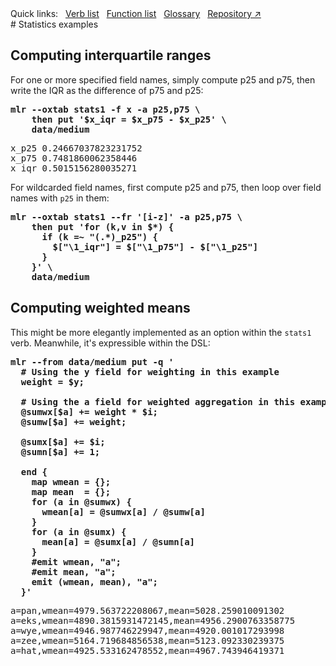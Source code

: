 <!---  PLEASE DO NOT EDIT DIRECTLY. EDIT THE .md.in FILE PLEASE. --->
<div>
<span class="quicklinks">
Quick links:
&nbsp;
<a class="quicklink" href="../reference-verbs/index.html">Verb list</a>
&nbsp;
<a class="quicklink" href="../reference-dsl-builtin-functions/index.html">Function list</a>
&nbsp;
<a class="quicklink" href="../glossary/index.html">Glossary</a>
&nbsp;
<a class="quicklink" href="https://github.com/johnkerl/miller" target="_blank">Repository ↗</a>
</span>
</div>
# Statistics examples

## Computing interquartile ranges

For one or more specified field names, simply compute p25 and p75, then write the IQR as the difference of p75 and p25:

<pre class="pre-highlight-in-pair">
<b>mlr --oxtab stats1 -f x -a p25,p75 \</b>
<b>    then put '$x_iqr = $x_p75 - $x_p25' \</b>
<b>    data/medium </b>
</pre>
<pre class="pre-non-highlight-in-pair">
x_p25 0.24667037823231752
x_p75 0.7481860062358446
x_iqr 0.5015156280035271
</pre>

For wildcarded field names, first compute p25 and p75, then loop over field names with `p25` in them:

<pre class="pre-highlight-non-pair">
<b>mlr --oxtab stats1 --fr '[i-z]' -a p25,p75 \</b>
<b>    then put 'for (k,v in $*) {</b>
<b>      if (k =~ "(.*)_p25") {</b>
<b>        $["\1_iqr"] = $["\1_p75"] - $["\1_p25"]</b>
<b>      }</b>
<b>    }' \</b>
<b>    data/medium </b>
</pre>

## Computing weighted means

This might be more elegantly implemented as an option within the `stats1` verb. Meanwhile, it's expressible within the DSL:

<pre class="pre-highlight-in-pair">
<b>mlr --from data/medium put -q '</b>
<b>  # Using the y field for weighting in this example</b>
<b>  weight = $y;</b>
<b></b>
<b>  # Using the a field for weighted aggregation in this example</b>
<b>  @sumwx[$a] += weight * $i;</b>
<b>  @sumw[$a] += weight;</b>
<b></b>
<b>  @sumx[$a] += $i;</b>
<b>  @sumn[$a] += 1;</b>
<b></b>
<b>  end {</b>
<b>    map wmean = {};</b>
<b>    map mean  = {};</b>
<b>    for (a in @sumwx) {</b>
<b>      wmean[a] = @sumwx[a] / @sumw[a]</b>
<b>    }</b>
<b>    for (a in @sumx) {</b>
<b>      mean[a] = @sumx[a] / @sumn[a]</b>
<b>    }</b>
<b>    #emit wmean, "a";</b>
<b>    #emit mean, "a";</b>
<b>    emit (wmean, mean), "a";</b>
<b>  }'</b>
</pre>
<pre class="pre-non-highlight-in-pair">
a=pan,wmean=4979.563722208067,mean=5028.259010091302
a=eks,wmean=4890.3815931472145,mean=4956.2900763358775
a=wye,wmean=4946.987746229947,mean=4920.001017293998
a=zee,wmean=5164.719684856538,mean=5123.092330239375
a=hat,wmean=4925.533162478552,mean=4967.743946419371
</pre>
